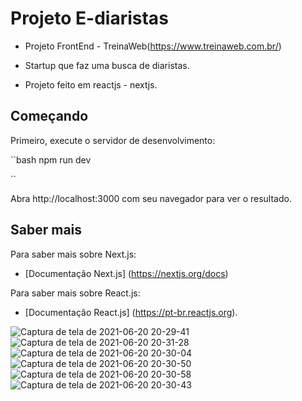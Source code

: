 
# Projeto E-diaristas

- Projeto FrontEnd - TreinaWeb(https://www.treinaweb.com.br/)

- Startup que faz uma busca de diaristas.
- Projeto feito em reactjs - nextjs.

## Começando

Primeiro, execute o servidor de desenvolvimento:

``bash
npm run dev

``

Abra http://localhost:3000 com seu navegador para ver o resultado.

## Saber mais

Para saber mais sobre Next.js:

- [Documentação Next.js] (https://nextjs.org/docs)

Para saber mais sobre React.js:

- [Documentação React.js] (https://pt-br.reactjs.org).


![Captura de tela de 2021-06-20 20-29-41](https://user-images.githubusercontent.com/63027699/122691609-24dd0280-d207-11eb-82fd-27ae526463c7.png)
![Captura de tela de 2021-06-20 20-31-28](https://user-images.githubusercontent.com/63027699/122691715-c5cbbd80-d207-11eb-9451-0eac4ca26107.png)
![Captura de tela de 2021-06-20 20-30-04](https://user-images.githubusercontent.com/63027699/122691721-cf552580-d207-11eb-80a8-e036a0932479.png)
![Captura de tela de 2021-06-20 20-30-50](https://user-images.githubusercontent.com/63027699/122691727-d5e39d00-d207-11eb-867a-79fa0276b720.png)
![Captura de tela de 2021-06-20 20-30-58](https://user-images.githubusercontent.com/63027699/122691732-dc721480-d207-11eb-97d7-d1874f872bac.png)
![Captura de tela de 2021-06-20 20-30-43](https://user-images.githubusercontent.com/63027699/122691735-e136c880-d207-11eb-8df3-db2a5cb7343a.png)

